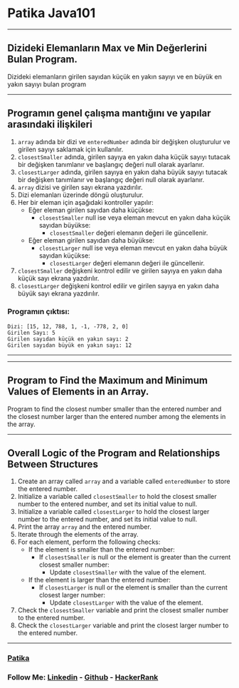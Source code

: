 # Patika Java101

------------
## Dizideki Elemanların Max ve Min Değerlerini Bulan Program.
Dizideki elemanların girilen sayıdan küçük en yakın sayıyı ve en büyük en yakın sayıyı bulan program


------------
## Programın genel çalışma mantığını ve yapılar arasındaki ilişkileri
1. `array` adında bir dizi ve `enteredNumber` adında bir değişken oluşturulur ve girilen sayıyı saklamak için kullanılır.
2. `closestSmaller` adında, girilen sayıya en yakın daha küçük sayıyı tutacak bir değişken tanımlanır ve başlangıç değeri null olarak ayarlanır.
3. `closestLarger` adında, girilen sayıya en yakın daha büyük sayıyı tutacak bir değişken tanımlanır ve başlangıç değeri null olarak ayarlanır.
4. `array` dizisi ve girilen sayı ekrana yazdırılır.
5. Dizi elemanları üzerinde döngü oluşturulur.
6. Her bir eleman için aşağıdaki kontroller yapılır:
    - Eğer eleman girilen sayıdan daha küçükse:
        - `closestSmaller` null ise veya eleman mevcut en yakın daha küçük sayıdan büyükse:
            - `closestSmaller` değeri elemanın değeri ile güncellenir.
    - Eğer eleman girilen sayıdan daha büyükse:
        - `closestLarger` null ise veya eleman mevcut en yakın daha büyük sayıdan küçükse:
            - `closestLarger` değeri elemanın değeri ile güncellenir.
7. `closestSmaller` değişkeni kontrol edilir ve girilen sayıya en yakın daha küçük sayı ekrana yazdırılır.
8. `closestLarger` değişkeni kontrol edilir ve girilen sayıya en yakın daha büyük sayı ekrana yazdırılır.

### Programın çıktısı:

```
Dizi: [15, 12, 788, 1, -1, -778, 2, 0]
Girilen Sayı: 5
Girilen sayıdan küçük en yakın sayı: 2
Girilen sayıdan büyük en yakın sayı: 12
```

------------

------------

## Program to Find the Maximum and Minimum Values of Elements in an Array.
Program to find the closest number smaller than the entered number and the closest number larger than the entered number among the elements in the array.

------------
## Overall Logic of the Program and Relationships Between Structures
1. Create an array called `array` and a variable called `enteredNumber` to store the entered number.
2. Initialize a variable called `closestSmaller` to hold the closest smaller number to the entered number, and set its initial value to null.
3. Initialize a variable called `closestLarger` to hold the closest larger number to the entered number, and set its initial value to null.
4. Print the array `array` and the entered number.
5. Iterate through the elements of the array.
6. For each element, perform the following checks:
    - If the element is smaller than the entered number:
        - If `closestSmaller` is null or the element is greater than the current closest smaller number:
            - Update `closestSmaller` with the value of the element.
    - If the element is larger than the entered number:
        - If `closestLarger` is null or the element is smaller than the current closest larger number:
            - Update `closestLarger` with the value of the element.
7. Check the `closestSmaller` variable and print the closest smaller number to the entered number.
8. Check the `closestLarger` variable and print the closest larger number to the entered number.


------------
### [Patika](https://academy.patika.dev/courses/java101)

### **Follow Me:**  [Linkedin](https://www.linkedin.com/in/volkanguder/) - [Github](https://github.com/Volkanguder) - [HackerRank](https://www.hackerrank.com/volkanguder?hr_r=1)